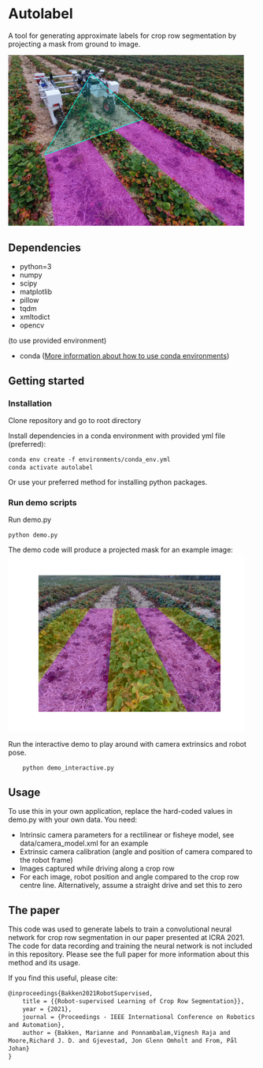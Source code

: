 # Autolabel
A tool for generating approximate labels for crop row segmentation by projecting a mask from ground to image.

<img src="docs/robot.jpg" width="480">

## Dependencies
  * python=3
  * numpy
  * scipy
  * matplotlib
  * pillow
  * tqdm
  * xmltodict
  * opencv
  
  (to use provided environment)
  * conda
  ([More information about how to use conda environments](https://conda.io/projects/conda/en/latest/user-guide/tasks/manage-environments.html))
  
## Getting started
### Installation
Clone repository and go to root directory

Install dependencies in a conda environment with provided yml file (preferred):
```
conda env create -f environments/conda_env.yml
conda activate autolabel
```


Or use your preferred method for installing python packages.

### Run demo scripts

Run demo.py
```
python demo.py
```
The demo code will produce a projected mask for an example image:
<img src="docs/example.png" width="480">

Run the interactive demo to play around with camera extrinsics and robot pose.
```
    python demo_interactive.py
```

## Usage
To use this in your own application, replace the hard-coded values in demo.py with your own data.
You need:
* Intrinsic camera parameters for a rectilinear or fisheye model, see data/camera_model.xml for an example
* Extrinsic camera calibration (angle and position of camera compared to the robot frame)
* Images captured while driving along a crop row
* For each image, robot position and angle compared to the crop row centre line. Alternatively, assume a straight drive and set this to zero

## The paper
This code was used to generate labels to train a convolutional neural network for crop row segmentation in our paper presented at ICRA 2021. The code for data recording and training the neural network is not included in this repository. Please see the full paper for more information about this method and its usage.

If you find this useful, please cite:

```
@inproceedings{Bakken2021RobotSupervised,
    title = {{Robot-supervised Learning of Crop Row Segmentation}},
    year = {2021},
    journal = {Proceedings - IEEE International Conference on Robotics and Automation},
    author = {Bakken, Marianne and Ponnambalam,Vignesh Raja and Moore,Richard J. D. and Gjevestad, Jon Glenn Omholt and From, Pål Johan}
}
```
